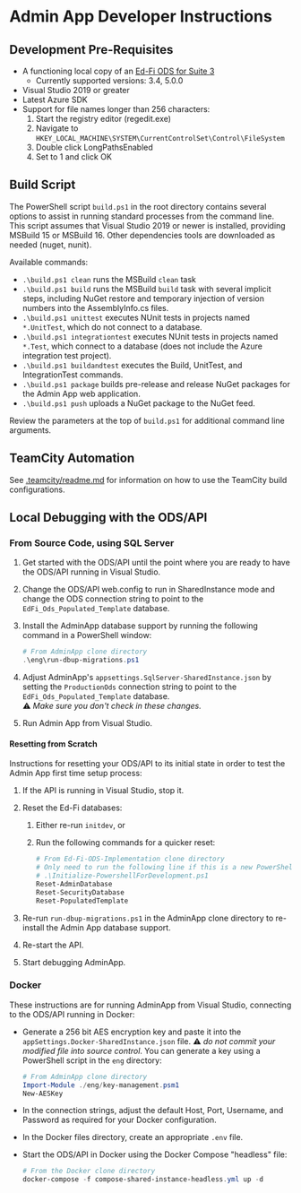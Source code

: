 # Admin App Developer Instructions

## Development Pre-Requisites

* A functioning local copy of an [Ed-Fi ODS for Suite
  3](https://techdocs.ed-fi.org/display/ETKB/Ed-Fi+Operational+Data+Store+and+API)
  * Currently supported versions: 3.4, 5.0.0
* Visual Studio 2019 or greater
* Latest Azure SDK
* Support for file names longer than 256 characters:
  1. Start the registry editor (regedit.exe)
  2. Navigate to
     `HKEY_LOCAL_MACHINE\SYSTEM\CurrentControlSet\Control\FileSystem`
  3. Double click LongPathsEnabled
  4. Set to 1 and click OK

## Build Script

The PowerShell script `build.ps1` in the root directory contains several options
to assist in running standard processes from the command line. This script
assumes that Visual Studio 2019 or newer is installed, providing MSBuild 15 or
MSBuild 16. Other dependencies tools are downloaded as needed (nuget, nunit).

Available commands:

* `.\build.ps1 clean` runs the MSBuild `clean` task
* `.\build.ps1 build` runs the MSBuild `build` task with several implicit steps,
  including NuGet restore and temporary injection of version numbers into the
  AssemblyInfo.cs files.
* `.\build.ps1 unittest` executes NUnit tests in projects named `*.UnitTest`,
  which do not connect to a database.
* `.\build.ps1 integrationtest` executes NUnit tests in projects named `*.Test`,
  which connect to a database (does not include the Azure integration test
  project).
* `.\build.ps1 buildandtest` executes the Build, UnitTest, and IntegrationTest
  commands.
* `.\build.ps1 package` builds pre-release and release NuGet packages for the
  Admin App web application.
* `.\build.ps1 push` uploads a NuGet package to the NuGet feed.

Review the parameters at the top of `build.ps1` for additional command line
arguments.

## TeamCity Automation

See [.teamcity/readme.md](../.teamcity/readme.md) for information on how to use
the TeamCity build configurations.

## Local Debugging with the ODS/API

### From Source Code, using SQL Server

1. Get started with the ODS/API until the point where you are ready to have the
   ODS/API running in Visual Studio.
2. Change the ODS/API web.config to run in SharedInstance mode and change the
   ODS connection string to point to the `EdFi_Ods_Populated_Template` database.
3. Install the AdminApp database support by running the following command in a
   PowerShell window:

   ```powershell
   # From AdminApp clone directory
   .\eng\run-dbup-migrations.ps1
   ```

4. Adjust AdminApp's `appsettings.SqlServer-SharedInstance.json` by setting the
   `ProductionOds` connection string to point to the
   `EdFi_Ods_Populated_Template` database.\
   :warning: _Make sure you don't check in these changes._
5. Run Admin App from Visual Studio.

#### Resetting from Scratch

Instructions for resetting your ODS/API to its initial state in order to test
the Admin App first time setup process:

1. If the API is running in Visual Studio, stop it.
2. Reset the Ed-Fi databases:
   1. Either re-run `initdev`, or
   2. Run the following commands for a quicker reset:

      ```powershell
      # From Ed-Fi-ODS-Implementation clone directory
      # Only need to run the following line if this is a new PowerShell session
      # .\Initialize-PowershellForDevelopment.ps1 
      Reset-AdminDatabase
      Reset-SecurityDatabase
      Reset-PopulatedTemplate
      ```

3. Re-run `run-dbup-migrations.ps1` in the AdminApp clone directory to
   re-install the Admin App database support.
4. Re-start the API.
5. Start debugging AdminApp.

### Docker

These instructions are for running AdminApp from Visual Studio, connecting to
the ODS/API running in Docker:

* Generate a 256 bit AES encryption key and paste it into the
  `appSettings.Docker-SharedInstance.json` file. :warning: _do not commit your
  modified file into source control_. You can generate a key using a PowerShell
  script in the `eng` directory:

  ```powershell
  # From AdminApp clone directory
  Import-Module ./eng/key-management.psm1
  New-AESKey
  ```

* In the connection strings, adjust the default Host, Port, Username, and
  Password as required for your Docker configuration.
* In the Docker files directory, create an appropriate `.env` file.
* Start the ODS/API in Docker using the Docker Compose "headless" file:

  ```powershell
  # From the Docker clone directory
  docker-compose -f compose-shared-instance-headless.yml up -d
  ```
